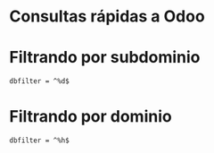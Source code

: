 # Consultas rápidas a Odoo

# Filtrando por subdominio
```
dbfilter = ^%d$
```


# Filtrando por dominio
```
dbfilter = ^%h$
```
